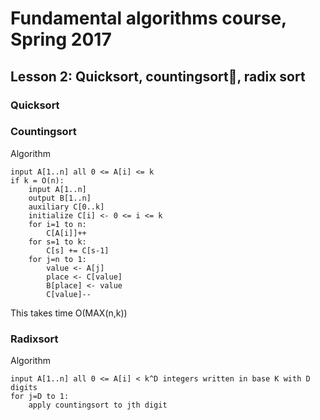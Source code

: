 # Fundamental algorithms course, Spring 2017

## Lesson 2: Quicksort, countingsort, radix sort

### Quicksort

### Countingsort
Algorithm
```
input A[1..n] all 0 <= A[i] <= k
if k = O(n):
    input A[1..n]
    output B[1..n]
    auxiliary C[0..k]
    initialize C[i] <- 0 <= i <= k
    for i=1 to n:
        C[A[i]]++
    for s=1 to k:
        C[s] += C[s-1]
    for j=n to 1:
        value <- A[j]
        place <- C[value]
        B[place] <- value
        C[value]--
```
This takes time O(MAX(n,k))

### Radixsort
Algorithm
```
input A[1..n] all 0 <= A[i] < k^D integers written in base K with D digits
for j=D to 1:
    apply countingsort to jth digit
```